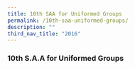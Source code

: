 ```yaml
---
title: 10th SAA for Uniformed Groups
permalink: /10th-saa-uniformed-groups/
description: ""
third_nav_title: "2016"
---
```



### 10th S.A.A for Uniformed Groups